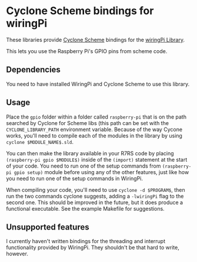 # Cyclone Scheme bindings for wiringPi
These libraries provide [Cyclone Scheme](https://justinethier.github.io/cyclone/index)
bindings for the [wiringPi Library](https://wiringpi.com).

This lets you use the Raspberry Pi's GPIO pins from scheme code.

## Dependencies
You need to have installed WiringPi and Cyclone Scheme to use this library.

## Usage
Place the `gpio` folder within a folder called `raspberry-pi` that is on the path searched by Cyclone for Scheme libs 
(this path can be set with the `CYCLONE_LIBRARY_PATH` environment variable. Because of the way Cycone works, you'll need to compile each of the modules in the library by using `cyclone $MODULE_NAME$.sld`.

You can then make the library available in your R7RS code by placing `(raspberry-pi gpio $MODULE$)` inside of the `(import)` statement at the start of your code. You need to run one of the setup commands from `(raspberry-pi gpio setup)` module before using any of the other features, just like how you need to run one of the setup commands in WiringPi.

When compiling your code, you'll need to use `cyclone -d $PROGRAM$`, then run the two commands cyclone suggests, adding a `-lwiringPi` flag to the second one. This should be improved in the future, but it does produce a functional executable. See the example Makefile for suggestions. 

## Unsupported features
I currently haven't written bindings for the threading and interrupt functionality provided by WiringPi.
They shouldn't be that hard to write, however.
